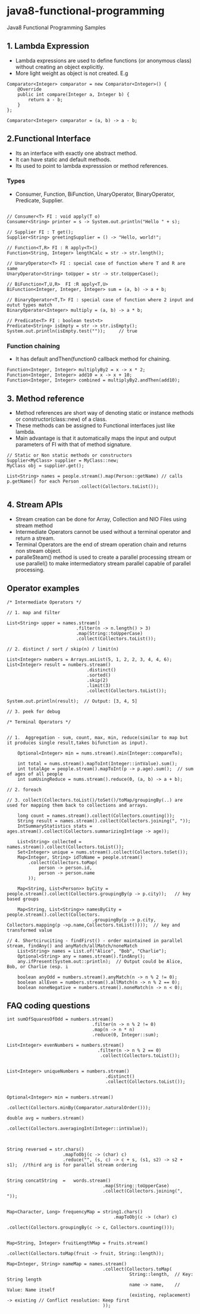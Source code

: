 # java8-functional-programming
Java8 Functional Programming Samples

## 1. Lambda Expression
- Lambda expressions are used to define functions (or anonymous class) without creating an object explicitly.
- More light weight as object is not created. E.g
```
Comparator<Integer> comparator = new Comparator<Integer>() {
    @Override
    public int compare(Integer a, Integer b) {
        return a - b;
    }
};

Comparator<Integer> comparator = (a, b) -> a - b;
```
  
## 2.Functional Interface
- Its an interface with exactly one abstract method. 
- It can have static and default methods. 
- Its used to point to lambda expresssion or method references. 

### Types
- Consumer, Function, BiFunction, UnaryOperator, BinaryOperator, Predicate, Supplier. 
```

// Consumer<T> FI : void apply(T o)
Consumer<String> printer = s -> System.out.println("Hello " + s);

// Supplier FI : T get();
Supplier<String> greetingSupplier = () -> "Hello, world!";

// Function<T,R> FI : R apply<T>()
Function<String, Integer> lengthCalc = str -> str.length();

// UnaryOperator<T> FI : special case of function where T and R are same
UnaryOperator<String> toUpper = str -> str.toUpperCase();

// BiFunction<T,U,R>  FI :R apply<T,U>
BiFunction<Integer, Integer, Integer> sum = (a, b) -> a + b;

// BinaryOperator<T,T> FI : special case of function where 2 input and outut types match 
BinaryOperator<Integer> multiply = (a, b) -> a * b;

// Predicate<T> FI : boolean test<t>
Predicate<String> isEmpty = str -> str.isEmpty();
System.out.println(isEmpty.test(""));     // true
```
### Function chaining
- It has default andThen(function0 callback method for chaining.
```
Function<Integer, Integer> multiplyBy2 = x -> x * 2;
Function<Integer, Integer> add10 = x -> x + 10;
Function<Integer, Integer> combined = multiplyBy2.andThen(add10);

```

## 3. Method reference
- Method references are short way of denoting static or instance methods or constructor(class::new) of a class.
- These methods can be assigned to Functional interfaces just like lambda. 
- Main advantage is that it automatically maps the input and output parameters of FI with that of method signature.
```
// Static or Non static methods or constructors
Supplier<MyClass> supplier = MyClass::new;
MyClass obj = supplier.get();

List<String> names = people.stream().map(Person::getName) // calls p.getName() for each Person
                           .collect(Collectors.toList());
```

## 4. Stream APIs

- Stream creation can be done for Array, Collection and NIO Files using stream method
- Intermediate Operators cannot be used without a terminal operator and return a stream. 
- Terminal Operators are the end of stream operation chain and returns non stream object. 
- paralleSteam() method is used to create  a parallel processing stream or use parallel() to make intermediatory stream parallel capable of parallel processing.

## Operator examples
```
/* Intermediate Operators */

// 1. map and filter

List<String> upper = names.stream()
                          .filter(n -> n.length() > 3)
                          .map(String::toUpperCase)
                          .collect(Collectors.toList());

// 2. distinct / sort / skip(n) / limit(n)

List<Integer> numbers = Arrays.asList(5, 1, 2, 2, 3, 4, 4, 6);
List<Integer> result = numbers.stream()
                              .distinct()
                              .sorted()
                              .skip(2)
                              .limit(3)
                              .collect(Collectors.toList());

System.out.println(result);  // Output: [3, 4, 5]

// 3. peek for debug

/* Terminal Operators */


// 1.  Aggregation - sum, count, max, min, reduce(similar to map but it produces single result,takes bifunction as input).

    Optional<Integer> min = nums.stream().min(Integer::compareTo);
    
    int total = nums.stream().mapToInt(Integer::intValue).sum();
    int totalAge = people.stream().mapToInt(p -> p.age).sum();  // sum of ages of all people
    int sumUsingReduce = nums.stream().reduce(0, (a, b) -> a + b);

// 2. foreach

// 3. collect(Collectors.toList()/toSet()/toMap/groupingBy(..) are used for mapping them back to collections and arrays.

    long count = names.stream().collect(Collectors.counting());
    String result = names.stream().collect(Collectors.joining(", "));
    IntSummaryStatistics stats = ages.stream().collect(Collectors.summarizingInt(age -> age));
    
    List<String> collected = names.stream().collect(Collectors.toList());
    Set<Integer> unique = nums.stream().collect(Collectors.toSet());
    Map<Integer, String> idToName = people.stream()
        .collect(Collectors.toMap(
            person -> person.id,
            person -> person.name
        ));

    Map<String, List<Person>> byCity = people.stream().collect(Collectors.groupingBy(p -> p.city));   // key based groups
    
    Map<String, List<String>> namesByCity = people.stream().collect(Collectors.
                                .groupingBy(p -> p.city, Collectors.mapping(p ->p.name,Collectors.toList())));  // key and transformed value

// 4. Shortciruciting - findFirst() - order maintained in parallel stream, findAny() and anyMatch/allMatch/noneMatch
    List<String> names = List.of("Alice", "Bob", "Charlie");
    Optional<String> any = names.stream().findAny();
    any.ifPresent(System.out::println);  // Output could be Alice, Bob, or Charlie (esp. i

    boolean anyOdd = numbers.stream().anyMatch(n -> n % 2 != 0);
    boolean allEven = numbers.stream().allMatch(n -> n % 2 == 0);
    boolean noneNegative = numbers.stream().noneMatch(n -> n < 0);

```
## FAQ coding questions
```
int sumOfSquaresOfOdd = numbers.stream()
                                .filter(n -> n % 2 != 0)
                                .map(n -> n * n)
                                .reduce(0, Integer::sum);

List<Integer> evenNumbers = numbers.stream()
                                  .filter(n -> n % 2 == 0)
                                   .collect(Collectors.toList());


List<Integer> uniqueNumbers = numbers.stream()
                                     .distinct()
                                     .collect(Collectors.toList());


Optional<Integer> min = numbers.stream()
                                .collect(Collectors.minBy(Comparator.naturalOrder()));

double avg = numbers.stream()
                    .collect(Collectors.averagingInt(Integer::intValue));



String reversed = str.chars()
                     .mapToObj(c -> (char) c)
                     .reduce("", (s, c) -> c + s, (s1, s2) -> s2 + s1);  //third arg is for parallel stream ordering


String concatString  =   words.stream()
                                    .map(String::toUpperCase)
                                    .collect(Collectors.joining(", "));


Map<Character, Long> frequencyMap = string1.chars()
                                        .mapToObj(c -> (char) c)
                                        .collect(Collectors.groupingBy(c -> c, Collectors.counting()));


Map<String, Integer> fruitLengthMap = fruits.stream()
                                        .collect(Collectors.toMap(fruit -> fruit, String::length));

Map<Integer, String> nameMap = names.stream()
                                    .collect(Collectors.toMap(
                                              String::length,  // Key: String length
                                              name -> name,    // Value: Name itself
                                              (existing, replacement) -> existing // Conflict resolution: Keep first
                                    ));

```
